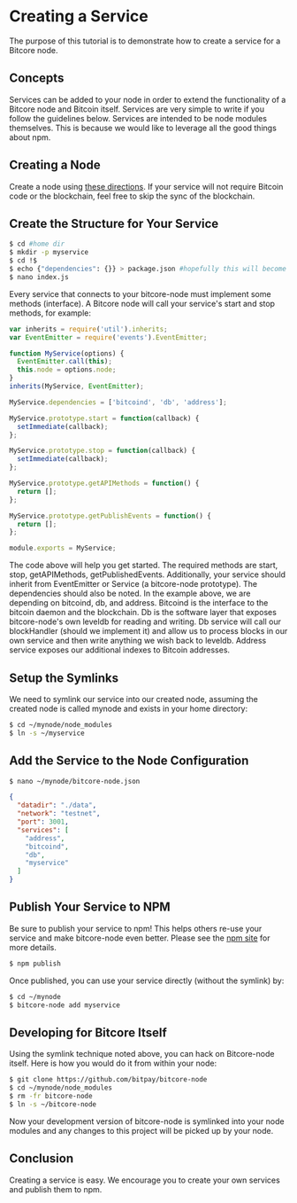 # Creating a Service

The purpose of this tutorial is to demonstrate how to create a service for a Bitcore node.

## Concepts

Services can be added to your node in order to extend the functionality of a Bitcore node and Bitcoin itself. Services are very simple to write if you follow the guidelines below. Services are intended to be node modules themselves. This is because we would like to leverage all the good things about npm.

## Creating a Node

Create a node using [these directions](full-node). If your service will not require Bitcoin code or the blockchain, feel free to skip the sync of the blockchain.

## Create the Structure for Your Service

```bash
$ cd #home dir
$ mkdir -p myservice
$ cd !$
$ echo {"dependencies": {}} > package.json #hopefully this will become an npm module!
$ nano index.js
```

Every service that connects to your bitcore-node must implement some methods (interface). A Bitcore node will call your service's start and stop methods, for example:

```js
var inherits = require('util').inherits;
var EventEmitter = require('events').EventEmitter;

function MyService(options) {
  EventEmitter.call(this);
  this.node = options.node;
}
inherits(MyService, EventEmitter);

MyService.dependencies = ['bitcoind', 'db', 'address'];

MyService.prototype.start = function(callback) {
  setImmediate(callback);
};

MyService.prototype.stop = function(callback) {
  setImmediate(callback);
};

MyService.prototype.getAPIMethods = function() {
  return [];
};

MyService.prototype.getPublishEvents = function() {
  return [];
};

module.exports = MyService;
```

The code above will help you get started. The required methods are start, stop, getAPIMethods, getPublishedEvents. Additionally, your service should inherit from EventEmitter or Service (a bitcore-node prototype). The dependencies should also be noted. In the example above, we are depending on bitcoind, db, and address. Bitcoind is the interface to the bitcoin daemon and the blockchain. Db is the software layer that exposes bitcore-node's own leveldb for reading and writing. Db service will call our blockHandler (should we implement it) and allow us to process blocks in our own service and then write anything we wish back to leveldb. Address service exposes our additional indexes to Bitcoin addresses.

## Setup the Symlinks

We need to symlink our service into our created node, assuming the created node is called mynode and exists in your home directory:

```bash
$ cd ~/mynode/node_modules
$ ln -s ~/myservice
```

## Add the Service to the Node Configuration

```bash
$ nano ~/mynode/bitcore-node.json
```

```json
{
  "datadir": "./data",
  "network": "testnet",
  "port": 3001,
  "services": [
    "address",
    "bitcoind",
    "db",
    "myservice"
  ]
}
```

## Publish Your Service to NPM

Be sure to publish your service to npm! This helps others re-use your service and make bitcore-node even better. Please see the [npm site](https://www.npmjs.com/) for more details.

```bash
$ npm publish
```

Once published, you can use your service directly (without the symlink) by:

```bash
$ cd ~/mynode
$ bitcore-node add myservice
```

## Developing for Bitcore Itself

Using the symlink technique noted above, you can hack on Bitcore-node itself. Here is how you would do it from within your node:

```bash
$ git clone https://github.com/bitpay/bitcore-node
$ cd ~/mynode/node_modules
$ rm -fr bitcore-node
$ ln -s ~/bitcore-node
```

Now your development version of bitcore-node is symlinked into your node modules and any changes to this project will be picked up by your node.

## Conclusion

Creating a service is easy. We encourage you to create your own services and publish them to npm.
